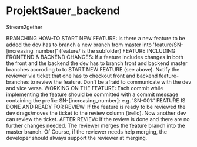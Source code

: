 # ProjektSauer_backend
Stream2gether

BRANCHING HOW-TO
    START NEW FEATURE:
        Is there a new feature to be added the dev has to branch a new branch from master into 'feature/SN-[increasing_number]' (feature/ is the subfolder)
	FEATURE INCLUDING FRONTEND & BACKEND CHANGES:
		If a feature includes changes in both the front and the backend the dev has to branch front and backend master branches accroding to to START NEW FEATURE (see above). Notify the reviewer via ticket that one has to checkout front and backend feature-branches to review the feature. Don't be afraid to communicate with the dev and vice versa.
    WORKING ON THE FEATURE:
        Each commit while implementing the feature should be committed with a commit message containing the prefix: SN-[increasing_number]: e.g. 'SN-001:'
    FEATURE IS DONE AND READY FOR REVIEW:
        If the feature is ready to be reviewed the dev drags/moves the ticket to the review column (trello). Now another dev can review the ticket.
    AFTER REVIEW:
        If the review is done and there are no further changes needed. The reviewer merges the feature branch into the master branch.
        Of Course, if the reviewer needs help merging, the developer should always support the reviewer at merging.

	